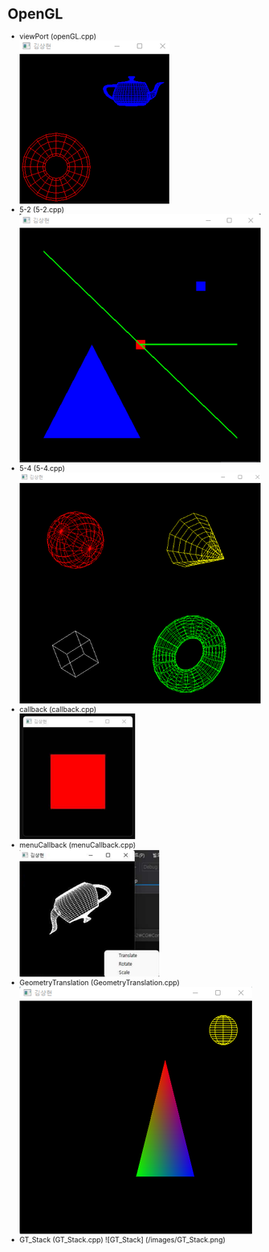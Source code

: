 # OpenGL
- viewPort (openGL.cpp)   
![viewPort](/images/openGL.png)
- 5-2 (5-2.cpp)     
![5-2](/images/5-2.png)
- 5-4 (5-4.cpp)       
![5-4](/images/5-4.png)
- callback (callback.cpp)   
![callback](/images/callback.png)
- menuCallback (menuCallback.cpp)   
![menuCallback](/images/menuCallback.png)
- GeometryTranslation (GeometryTranslation.cpp)   
![GeometryTranslation](/images/GeometryTranslation.png)
- GT_Stack (GT_Stack.cpp)
![GT_Stack] (/images/GT_Stack.png)
